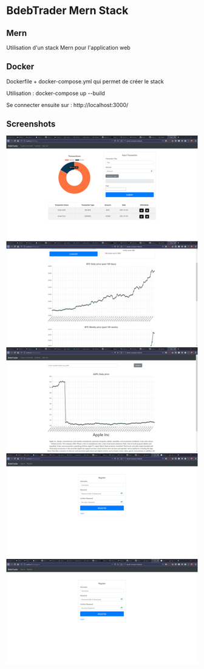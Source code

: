 # BdebTrader Mern Stack

## Mern
Utilisation d'un stack Mern pour l'application web

## Docker
Dockerfile + docker-compose.yml qui permet de créer le stack

Utilisation : docker-compose up --build

Se connecter ensuite sur : http://localhost:3000/

## Screenshots
![Screenshot 1](./screenshots/capture%201.png)
![Screenshot 2](./screenshots/capture%202.png)
![Screenshot 3](./screenshots/capture%203.png)
![Screenshot 4](./screenshots/capture%204.png)
![Screenshot 5](./screenshots/capture%204.png)
